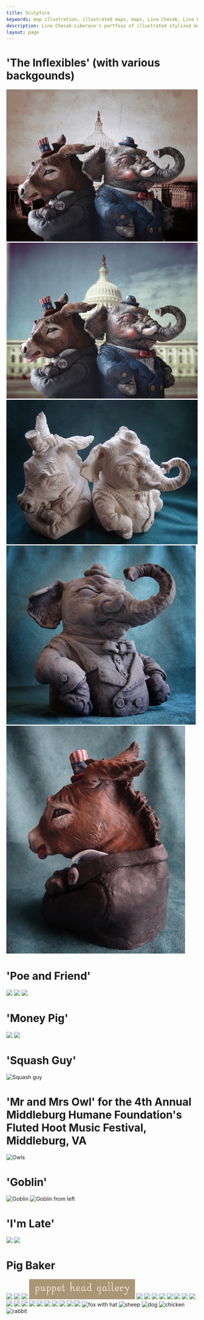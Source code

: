 ```yaml
---
title: Sculpture
keywords: map illustration, illustrated maps, maps, Lina Chesak, Lina Liberace, sculpture, puppets, elephant, donkey, republican, democrat, Poe, Edgar Allen Poe, Lina Chesak-Liberace, map drawings
description: Lina Chesak-Liberace's portfoio of illustrated stylized maps for clients such as National Geographic Traveler, Busch Gardens, and American Airlines.
layout: page
---
```


# 'The Inflexibles' (with various backgounds)

![](/images/sculpture/Elephant-Donkey-Sepia-grunge.jpg)
![](/images/sculpture/capitol-building-_Snap.jpg)
![](/images/sculpture/donkey-Elephant.jpg)
![](/images/sculpture/elephCroppedGrayOpt.jpg)
![](/images/sculpture/DonkCroppedBackOpt.jpg)

# 'Poe and Friend'

<img src="/sculpture/PoeFInal.jpg"/>
<img src="/sculpture/PoeSide.jpeg"/>
<img src="/sculpture/Poe-whiteOpt.jpg"/>

# 'Money Pig'

<img src="/sculpture/pig-money-left.jpg"/>
<img src="/sculpture/pig-money-right.jpg"/>

# 'Squash Guy'

<img src="/sculpture/squash-stem-puppet.jpg" alt="Squash guy"/>

# 'Mr and Mrs Owl' for the 4th Annual Middleburg Humane Foundation's Fluted Hoot Music Festival, Middleburg, VA

<img src="/sculpture/Owls-left.jpg" alt="Owls"/>

# 'Goblin'

<img src="sculpture/goblin-for-website.jpg" alt="Goblin"/>
<img src="sculpture/Goblin-from-left-website.jpg" alt="Goblin from left"/>

# 'I'm Late'

<img src="sculpture/late1.jpg"/>
<img src="sculpture/late2.jpg"/>

# Pig Baker

<img src="sculpture/pigForward.jpg"/>
<img src="sculpture/pigRight.jpg"/>
<img src="sculpture/pigBakerUnpainted.jpg"/>
<img src="images/typeforwebpages/puppetHeadGallery.jpg" alt="puppet head gallery">
<img src="/sculpture/pigQueenFront.jpg"/>
<img src="/sculpture/pigQueen.jpg"/>
<img src="/sculpture/IMG_0056.jpeg"/>
<img src="/sculpture/Plage-Doctor-bird-not-painted.jpg"/>
<img src="/sculpture/steam-punk-bird-front-color.jpg"/>
<img src="/sculpture/Plague-dr-bird-right.jpg"/>
<img src="/sculpture/steampunk-albino-right.jpg"/>
<img src="/sculpture/steampunk-albino.jpg"/>
<img src="/sculpture/goat-head-front_Snapseed.jpg"/>
<img src="sculpture/clown.jpeg"/>
<img src="sculpture/hareWhite.jpg"/>
<img src="sculpture/hare-facingleft645.jpg"/>
<img src="sculpture/hare to right645pix.jpg"/>
<img src="sculpture/oldlady_Snapseed.jpeg"/>
<img src="sculpture/lamb.jpeg"/>
<img src="sculpture/mohawk400pix.jpg"/>
<img src="/sculpture/devilagainSnapseed480dpi.jpg"/>
<img src="/sculpture/crazy bird.jpeg"/>
<img src="/sculpture/fox-with-hat.jpg" alt="fox with hat">
<img src="/sculpture/black-faced-lamb400.jpg" alt="sheep">
<img src="/sculpture/dog.jpeg" alt="dog">
<img src="/sculpture/chicken400.jpg" alt="chicken">
<img src="/sculpture/Harlequin-Rabbit400.jpg" alt="rabbit">






